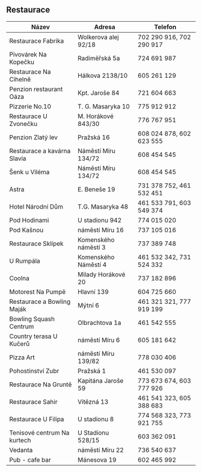 ## Restaurace

| Název                       | Adresa               | Telefon                  |
| --------------------------- | -------------------- | ------------------------ |
| Restaurace Fabrika          | Wolkerova alej 92/18 | 702 290 916, 702 290 917 |
| Pivovárek Na Kopečku        | Radiměřská 5a        | 724 691 987              |
| Restaurace Na Cihelně       | Hálkova 2138/10      | 605 261 129              |
| Penzion restaurant Oáza     | Kpt. Jaroše 84       | 721 604 663              |
| Pizzerie No.10              | T. G. Masaryka 10    | 775 912 912              |
| Restaurace U Zvonečku       | M. Horákové 843/30   | 776 767 951              |
| Penzion Zlatý lev           | Pražská 16           | 608 024 878, 602 623 555 |
| Restaurace a kavárna Slavia | Náměstí Míru 134/72  | 608 454 545              |
| Šenk u Viléma               | Náměstí Míru 134/72  | 608 454 545              |
| Astra                       | E. Beneše 19         | 731 378 752, 461 532 451 |
| Hotel Národní Dům           | T.G. Masaryka 48     | 461 533 791, 603 549 374 |
| Pod Hodinami                | U stadionu 942       | 774 015 020              |
| Pod Kašnou                  | náměstí Míru 16      | 737 105 016              |
| Restaurace Sklípek          | Komenského náměstí 3 | 737 389 748              |
| U Rumpála                   | Komenského Náměstí 4 | 461 532 342, 731 524 332 |
| Coolna                      | Milady Horákové 20   | 737 182 896              |
| Motorest Na Pumpě           | Hlavní 139           | 604 725 660              |
| Restaurace a Bowling Maják  | Mýtní 6              | 461 321 321, 777 919 199 |
| Bowling Squash Centrum      | Olbrachtova 1a       | 461 542 555              |
| Country terasa U Kučerů     | náměstí Míru 6       | 605 181 642              |
| Pizza Art                   | náměstí Míru 139/82  | 778 030 406              |
| Pohostinství Zubr           | Pražská 1            | 461 530 097              |
| Restaurace Na Gruntě        | Kapitána Jaroše 59   | 773 673 674, 603 777 926 |
| Restaurace Sahir            | Vítězná 13           | 461 541 323, 605 388 683 |
| Restaurace U Filipa         | U stadionu 8         | 774 568 323, 773 921 755 |
| Tenisové centrum Na kurtech | U Stadionu 528/15    | 603 362 091              |
| Vedanta                     | náměstí Míru 22      | 736 540 637              |
| Pub - cafe bar              | Mánesova 19          | 602 465 992              |